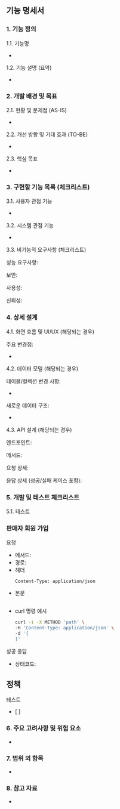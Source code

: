 ## 기능 명세서
### 1. 기능 정의
   
1.1. 기능명

-

1.2. 기능 설명 (요약)

-


### 2. 개발 배경 및 목표

2.1. 현황 및 문제점 (AS-IS)

-

2.2. 개선 방향 및 기대 효과 (TO-BE)

- 

2.3. 핵심 목표

-

### 3. 구현할 기능 목록 (체크리스트)

3.1. 사용자 관점 기능

-

3.2. 시스템 관점 기능

-


3.3. 비기능적 요구사항 (체크리스트)

성능 요구사항:

보안:

사용성:

신뢰성:

### 4. 상세 설계

4.1. 화면 흐름 및 UI/UX (해당되는 경우)


주요 변경점:

-

4.2. 데이터 모델 (해당되는 경우)

테이블/컬렉션 변경 사항:

- 

새로운 데이터 구조: 

-

4.3. API 설계 (해당되는 경우)

엔드포인트:

메서드:

요청 상세:

응답 상세 (성공/실패 케이스 포함):

### 5. 개발 및 테스트 체크리스트

5.1. 테스트

### 판매자 회원 가입

요청
- 메서드: 
- 경로: 
- 헤더
  ```
  Content-Type: application/json
  ```
- 본문
  ```
  
  ```
- curl 명령 예시
  ```bash
  curl -i -X METHOD 'path' \
  -H 'Content-Type: application/json' \
  -d '{
  }'
  ```

성공 응답
- 상태코드: 

정책
- 

테스트
- [ ]  

### 6. 주요 고려사항 및 위험 요소

-

### 7. 범위 외 항목

- 

### 8. 참고 자료

- 
